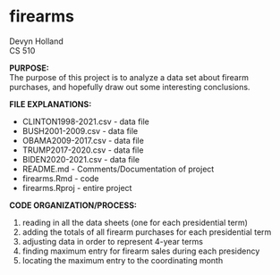 # firearms
Devyn Holland <br />
CS 510

**PURPOSE:** <br />
The purpose of this project is to analyze a data set about firearm
purchases, and hopefully draw out some interesting conclusions. <br />

**FILE EXPLANATIONS:** <br />
* CLINTON1998-2021.csv - data file <br />
* BUSH2001-2009.csv - data file <br />
* OBAMA2009-2017.csv - data file <br />
* TRUMP2017-2020.csv - data file <br />
* BIDEN2020-2021.csv - data file <br />
* README.md - Comments/Documentation of project <br />
* firearms.Rmd - code <br />
* firearms.Rproj - entire project <br />


**CODE ORGANIZATION/PROCESS:**<br />
1. reading in all the data sheets (one for each presidential term) <br />
2. adding the totals of all firearm purchases for each presidential term
3. adjusting data in order to represent 4-year terms
4. finding maximum entry for firearm sales during each presidency
5. locating the maximum entry to the coordinating month
